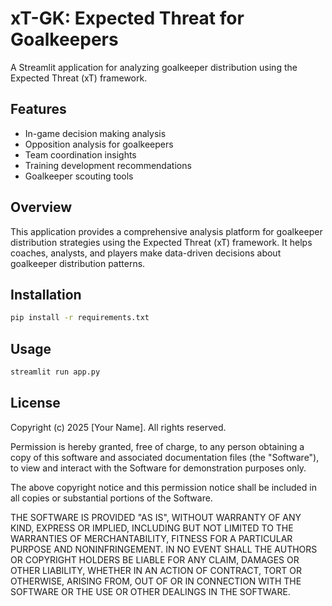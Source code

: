 # xT-GK: Expected Threat for Goalkeepers

A Streamlit application for analyzing goalkeeper distribution using the Expected Threat (xT) framework.

## Features
- In-game decision making analysis
- Opposition analysis for goalkeepers
- Team coordination insights
- Training development recommendations
- Goalkeeper scouting tools

## Overview
This application provides a comprehensive analysis platform for goalkeeper distribution strategies using the Expected Threat (xT) framework. It helps coaches, analysts, and players make data-driven decisions about goalkeeper distribution patterns.

## Installation

```bash
pip install -r requirements.txt
```

## Usage

```bash
streamlit run app.py
```

## License
Copyright (c) 2025 [Your Name]. All rights reserved.

Permission is hereby granted, free of charge, to any person obtaining a copy
of this software and associated documentation files (the "Software"), to view
and interact with the Software for demonstration purposes only.

The above copyright notice and this permission notice shall be included in all
copies or substantial portions of the Software.

THE SOFTWARE IS PROVIDED "AS IS", WITHOUT WARRANTY OF ANY KIND, EXPRESS OR
IMPLIED, INCLUDING BUT NOT LIMITED TO THE WARRANTIES OF MERCHANTABILITY,
FITNESS FOR A PARTICULAR PURPOSE AND NONINFRINGEMENT. IN NO EVENT SHALL THE
AUTHORS OR COPYRIGHT HOLDERS BE LIABLE FOR ANY CLAIM, DAMAGES OR OTHER
LIABILITY, WHETHER IN AN ACTION OF CONTRACT, TORT OR OTHERWISE, ARISING FROM,
OUT OF OR IN CONNECTION WITH THE SOFTWARE OR THE USE OR OTHER DEALINGS IN THE
SOFTWARE.
